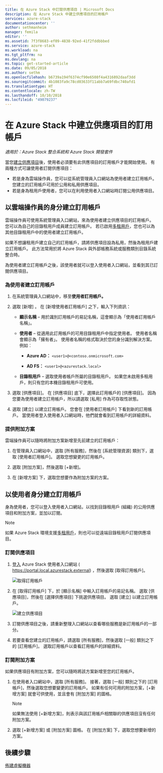 ```yaml
---
title: 在 Azure Stack 中訂閱供應項目 | Microsoft Docs
description: 在 Azure Stack 中建立供應項目的訂用帳戶
services: azure-stack
documentationcenter: ''
author: sethmanheim
manager: femila
editor: ''
ms.assetid: 7f3f8683-ef09-4838-92ed-41f2fddbbbed
ms.service: azure-stack
ms.workload: na
ms.tgt_pltfrm: na
ms.devlang: na
ms.topic: get-started-article
ms.date: 09/05/2018
ms.author: sethm
ms.openlocfilehash: b6739a194f6374cf90e6508f4a4316892daaf3dd
ms.sourcegitcommit: 4b1083fa9c78cd03633f11abb7a69fdbc740afd1
ms.translationtype: HT
ms.contentlocale: zh-TW
ms.lasthandoff: 10/10/2018
ms.locfileid: "49079237"
---
```

# <a name="create-subscriptions-to-offers-in-azure-stack"></a>在 Azure Stack 中建立供應項目的訂用帳戶

*適用於：Azure Stack 整合系統和 Azure Stack 開發套件*

當您[建立供應項目](azure-stack-create-offer.md)後，使用者必須要有此供應項目的訂用帳戶才能開始使用。 有兩種方式可讓使用者訂閱供應項目：

- 若是身為雲端操作員，您可以從系統管理員入口網站為使用者建立訂用帳戶。 您建立的訂用帳戶可用於公用和私用供應項目。
- 若是身為租用戶使用者，您可以在利用使用者入口網站時訂閱公用供應項目。  

## <a name="create-a-subscription-as-a-cloud-operator"></a>以雲端操作員的身分建立訂用帳戶

雲端操作員可使用系統管理員入口網站，來為使用者建立供應項目的訂用帳戶。  您可以為自己的目錄租用戶成員建立訂用帳戶。  若已啟用[多租用戶](azure-stack-enable-multitenancy.md)，您也可以為其他目錄租用戶中的使用者建立訂用帳戶。

如果不想讓租用戶建立自己的訂用帳戶，請將供應項目設為私用，然後為租用戶建立訂用帳戶。 此方法常用於將 Azure Stack 與外部帳務系統或服務類別目錄系統整合時。

為使用者建立訂用帳戶之後，該使用者就可以登入使用者入口網站，並看到其已訂閱供應項目。  

### <a name="to-create-a-subscription-for-a-user"></a>為使用者建立訂用帳戶

1. 在系統管理員入口網站中，移至**使用者訂用帳戶。**
2. 選取 [新增] 。 在 [新增使用者訂用帳戶] 之下，輸入下列資訊：  

   - **顯示名稱** – 用於識別訂用帳戶的易記名稱，這會顯示為「使用者訂用帳戶名稱」。
   - **使用者** – 從適用此訂用帳戶的可用目錄租用戶中指定使用者。 使用者名稱會顯示為「擁有者」。  使用者名稱的格式取決於您的身分識別解決方案。 例如︰

     - **Azure AD：** `<user1>@<contoso.onmicrosoft.com>`

     - **AD FS：** `<user1>@<azurestack.local>` 

   - **目錄租用戶** – 選取使用者帳戶所屬的目錄租用戶。 如果您未啟用多租用戶，則只有您的本機目錄租用戶可使用。

3. 選取 [供應項目]。 在 [供應項目] 底下，選擇此訂用帳戶的 [供應項目]。 因為您要為使用者建立訂用帳戶，所以請選取 [私用] 作為可存取性狀態。

4. 選取 [建立] 以建立訂用帳戶。 您會在 [使用者訂用帳戶] 下看到新的訂用帳戶。 當使用者登入使用者入口網站時，他們就會看到訂用帳戶的詳細資料。

### <a name="to-make-an-add-on-plan-available"></a>提供附加方案

雲端操作員可以隨時將附加方案新增至先前建立的訂用帳戶：

1. 在管理員入口網站中，選取 [所有服務]，然後在 [系統管理資源] 類別下，選取 [使用者訂用帳戶]。 選取您想變更的訂用帳戶。

2. 選取 [附加方案]，然後選取 [+新增]。  

3. 在 [新增方案] 下，選取您想要作為附加方案的方案。

## <a name="create-a-subscription-as-a-user"></a>以使用者身分建立訂用帳戶

身為使用者，您可以登入使用者入口網站，以找到目錄租用戶 (組織) 的公用供應項目和附加方案，並加以訂閱。

>[!NOTE]
>如果 Azure Stack 環境支援[多租用戶](azure-stack-enable-multitenancy.md)，則也可以從遠端目錄租用戶訂閱供應項目。

### <a name="to-subscribe-to-an-offer"></a>訂閱供應項目

1. [登入](azure-stack-connect-azure-stack.md) Azure Stack 使用者入口網站 ( https://portal.local.azurestack.external) ，然後選取 [取得訂用帳戶]。

   ![取得訂用帳戶](media/azure-stack-subscribe-plan-provision-vm/image01.png)
  
2. 在 [取得訂用帳戶] 下，於 [顯示名稱] 中輸入訂用帳戶的易記名稱。 選取 [供應項目]，然後在 [選擇供應項目] 下挑選供應項目。 選取 [建立] 以建立訂用帳戶。

   ![建立供應項目](media/azure-stack-subscribe-plan-provision-vm/image02.png)
  
3. 訂閱供應項目之後，請重新整理入口網站以查看哪些服務是新訂用帳戶的一部分。
4. 若要查看您建立的訂用帳戶，請選取 [所有服務]，然後選取 [一般] 類別之下的 [訂用帳戶]。 選取訂用帳戶以查看訂用帳戶的詳細資料。  

### <a name="to-subscribe-to-an-add-on-plan"></a>訂閱附加方案

如果供應項目有附加方案，您可以隨時將該方案新增至您的訂用帳戶。  

1. 在使用者入口網站中，選取 [所有服務]。 接著，選取 [一般] 類別之下的 [訂用帳戶]，然後選取您想要變更的訂用帳戶。 如果有任何可用的附加方案，[+新增方案] 就會可供使用，並且會有 [附加方案] 的圖格。

   >[!NOTE]
   >如果無法使用 [+新增方案]，則表示與該訂用帳戶相關聯的供應項目沒有任何附加方案。

1. 選取 [+新增方案] 或 [附加方案] 圖格。 在 [附加方案] 下，選取您想要新增的方案。

## <a name="next-steps"></a>後續步驟

[佈建虛擬機器](azure-stack-provision-vm.md)
